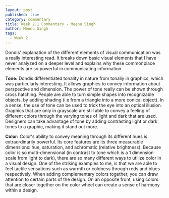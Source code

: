 ```yaml
---
layout: post
published: true
category: commentary
title: Week 2.1 Commentary - Meenu Singh
author: Meenu Singh
tags:
  - Week 2
---
```

Dondis' explanation of the different elements of visual communication was a really interesting read. It breaks down basic visual elements that I have never analyzed on a deeper level and explains why these commonplace elements are so powerful in communicating information. 

**Tone:** Dondis differentiated tonality in nature from tonaliy in graphics, which was particularly interesting. It allows graphics to convey information about perspective and dimension. The power of tone really can be shown through cross hatching. People are able to turn simple shapes into recognizable objects, by adding shading (i.e from a triangle into a more conical object). In a sense, the use of tone can be used to trick the eye into an optical illusion. Graphics that are only in grayscale are still able to convey a feeling of different colors through the varying tones of light and dark that are used. Designers can take advantage of tone by adding contrasting light or dark tones to a graphic, making it stand out more. 

**Color:** Color's ability to convey meaning through its different hues is extraordinarily powerful. Its core features are its three measurable dimensions: hue, saturation, and achromatic (relative brightness). Because color is so multi-dimensional (in contrast to tone which is a 1 dimension scale from light to dark), there are so many different ways to utilize color in a visual design. One of the striking examples to me, is that we are able to feel tactile sensations such as warmth or coldness through reds and blues respectively. When adding complementary colors together, you can draw attention to certain parts of the design. On an opposite front, using colors that are closer together on the color wheel can create a sense of harmony within a design.

